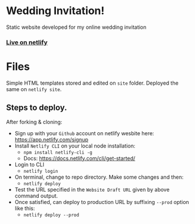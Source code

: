# Wedding Invitation!

Static website developed for my online wedding invitation
### [Live on netlify](https://harshith-weds-nishitha.netlify.app)

# Files

Simple HTML templates stored and edited on `site` folder. Deployed the same on `netlify site`.

## Steps to deploy.

After forking & cloning:

 - Sign up with your `Github` account on netlify wesbite here: https://app.netlify.com/signup
 - Install `Netlify CLI` on your local node installation:
	 - `npm install netlify-cli -g`
	 - Docs: https://docs.netlify.com/cli/get-started/
 - Login to CLI
	 - `netlify login`
 - On terminal, change to repo directory. Make some changes and then:
	 - `netlify deploy`
 - Test the URL specified in the `Website Draft URL` given by above command output.
 - Once satisfied, can deploy to production URL by suffixing `--prod` option like this:
	 - `netlify deploy --prod`

